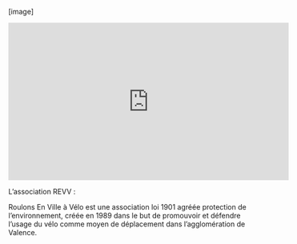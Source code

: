 [image]

<iframe width="560" height="315" src="https://www.youtube.com/embed/q6tVjBOfUZU" frameborder="0" allowfullscreen></iframe>

L’association REVV :

Roulons En Ville à Vélo est une association loi 1901 agréée protection de l’environnement, créée en 1989 dans le but de promouvoir et défendre l’usage du vélo comme moyen de déplacement dans l’agglomération de Valence.